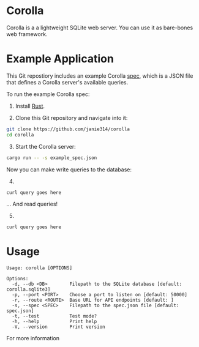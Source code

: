 # Corolla

Corolla is a a lightweight SQLite web server. You can use it as bare-bones web
framework.

# Example Application

This Git repostiory includes an example Corolla [spec](TODO:DOCLINK), which is a
JSON file that defines a Corolla server's available queries.

To run the example Corolla spec:

1. Install [Rust](https://www.rust-lang.org/).

2. Clone this Git repository and navigate into it:

```bash
git clone https://github.com/janie314/corolla
cd corolla
```

3. Start the Corolla server:

```bash
cargo run -- -s example_spec.json
```

Now you can make write queries to the database:

4.

```bash
curl query goes here
```

... And read queries!

5.

```bash
curl query goes here
```

# Usage

```
Usage: corolla [OPTIONS]

Options:
  -d, --db <DB>        Filepath to the SQLite database [default: corolla.sqlite3]
  -p, --port <PORT>    Choose a port to listen on [default: 50000]
  -r, --route <ROUTE>  Base URL for API endpoints [default: ]
  -s, --spec <SPEC>    Filepath to the spec.json file [default: spec.json]
  -t, --test           Test mode?
  -h, --help           Print help
  -V, --version        Print version
```

For more information
